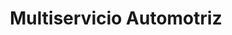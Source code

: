 ---
title: "Multiservicio Automotriz"
url: /bogota-d-c/multiservicio-automotriz/
shop: Autoteile
---